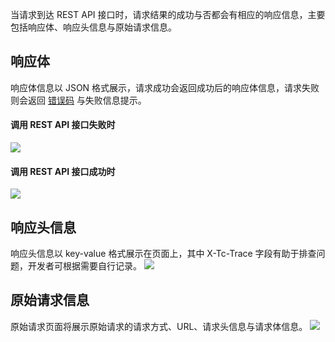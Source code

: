 当请求到达 REST API 接口时，请求结果的成功与否都会有相应的响应信息，主要包括响应体、响应头信息与原始请求信息。

## 响应体
响应体信息以 JSON 格式展示，请求成功会返回成功后的响应体信息，请求失败则会返回 [错误码](https://cloud.tencent.com/document/product/1095/43704) 与失败信息提示。
#### 调用 REST API 接口失败时
![](https://main.qcloudimg.com/raw/2bfe3d4a728dff7ba2f9403f6883d13c.png)
#### 调用 REST API 接口成功时
![](https://main.qcloudimg.com/raw/a19cd5ef7ec72f3b771b46761ba2bf29.png)

## 响应头信息
响应头信息以 key-value 格式展示在页面上，其中 X-Tc-Trace 字段有助于排查问题，开发者可根据需要自行记录。
![](https://main.qcloudimg.com/raw/3d662b39f385dd25545ca79cd4775f8d.png)

## 原始请求信息
原始请求页面将展示原始请求的请求方式、URL、请求头信息与请求体信息。
![](https://main.qcloudimg.com/raw/5ddc3bd5b3c437b0f1d54dc1388b67cb.png)


